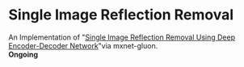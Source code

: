 # Single Image Reflection Removal   
An Implementation of "[Single Image Reflection Removal Using Deep Encoder-Decoder Network](https://arxiv.org/abs/1802.00094)"via mxnet-gluon.   
**Ongoing**
